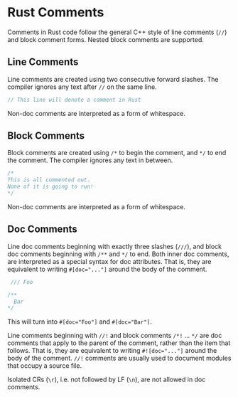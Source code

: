 # Rust Comments

Comments in Rust code follow the general C++ style of line comments (`//`) and block comment forms. Nested block comments are supported.

## Line Comments

Line comments are created using two consecutive forward slashes. The compiler ignores any text after `//` on the same line.

```rust
// This line will denote a comment in Rust
```

Non-doc comments are interpreted as a form of whitespace.

## Block Comments

Block comments are created using `/*` to begin the comment, and `*/` to end the comment. The compiler ignores any text in between.

```rust
/* 
This is all commented out.
None of it is going to run!
*/
```

Non-doc comments are interpreted as a form of whitespace.

## Doc Comments

Line doc comments beginning with exactly three slashes (`///`), and block doc comments beginning with `/**` and `*/` to end. Both inner doc comments, are interpreted as a special syntax for doc attributes. That is, they are equivalent to writing `#[doc="..."]` around the body of the comment.

```rust
 /// Foo
 ```

 ```rust
/**
   Bar
*/
```
 
This will turn into `#[doc="Foo"]` and `#[doc="Bar"]`.

Line comments beginning with `//!` and block comments `/*!` ... `*/` are doc comments that apply to the parent of the comment, rather than the item that follows. That is, they are equivalent to writing `#![doc="..."]` around the body of the comment. `//!` comments are usually used to document modules that occupy a source file.

Isolated CRs (`\r`), i.e. not followed by LF (`\n`), are not allowed in doc comments.